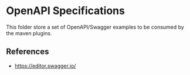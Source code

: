 # OpenAPI Specifications

This folder store a set of OpenAPI/Swagger examples to be consumed by the 
maven plugins.

## References

- https://editor.swagger.io/
